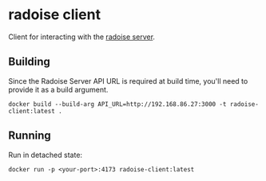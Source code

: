 # radoise client

Client for interacting with the [radoise server](https://github.com/graysonlee123/radoise-server).

## Building

Since the Radoise Server API URL is required at build time, you'll need to provide it as a build argument.

```shell
docker build --build-arg API_URL=http://192.168.86.27:3000 -t radoise-client:latest .
```

## Running

Run in detached state:

```shell
docker run -p <your-port>:4173 radoise-client:latest
```
